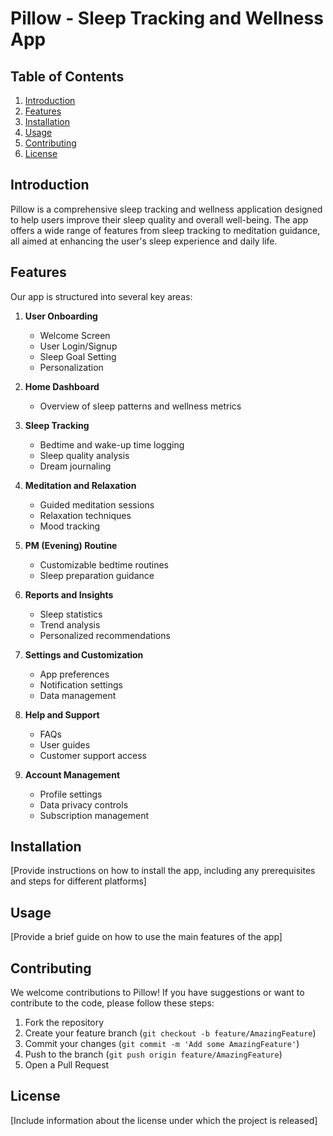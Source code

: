 # Pillow - Sleep Tracking and Wellness App

## Table of Contents
1. [Introduction](#introduction)
2. [Features](#features)
3. [Installation](#installation)
4. [Usage](#usage)
5. [Contributing](#contributing)
6. [License](#license)

## Introduction

Pillow is a comprehensive sleep tracking and wellness application designed to help users improve their sleep quality and overall well-being. The app offers a wide range of features from sleep tracking to meditation guidance, all aimed at enhancing the user's sleep experience and daily life.

## Features

Our app is structured into several key areas:

1. **User Onboarding**
    - Welcome Screen
    - User Login/Signup
    - Sleep Goal Setting
    - Personalization

2. **Home Dashboard**
    - Overview of sleep patterns and wellness metrics

3. **Sleep Tracking**
    - Bedtime and wake-up time logging
    - Sleep quality analysis
    - Dream journaling

4. **Meditation and Relaxation**
    - Guided meditation sessions
    - Relaxation techniques
    - Mood tracking

5. **PM (Evening) Routine**
    - Customizable bedtime routines
    - Sleep preparation guidance

6. **Reports and Insights**
    - Sleep statistics
    - Trend analysis
    - Personalized recommendations

7. **Settings and Customization**
    - App preferences
    - Notification settings
    - Data management

8. **Help and Support**
    - FAQs
    - User guides
    - Customer support access

9. **Account Management**
    - Profile settings
    - Data privacy controls
    - Subscription management

## Installation

[Provide instructions on how to install the app, including any prerequisites and steps for different platforms]

## Usage

[Provide a brief guide on how to use the main features of the app]

## Contributing

We welcome contributions to Pillow! If you have suggestions or want to contribute to the code, please follow these steps:

1. Fork the repository
2. Create your feature branch (`git checkout -b feature/AmazingFeature`)
3. Commit your changes (`git commit -m 'Add some AmazingFeature'`)
4. Push to the branch (`git push origin feature/AmazingFeature`)
5. Open a Pull Request

## License

[Include information about the license under which the project is released]